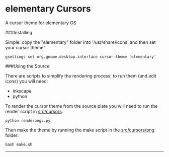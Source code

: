 elementary Cursors
==================

A cursor theme for elementary OS


###Installing 

Simple: copy the "elementary" folder into '/usr/share/icons' and then set your cursor theme"

    gsettings set org.gnome.desktop.interface cursor-theme 'elementary'


###Using the Source

There are scripts to simplify the rendering process; to run them (and edit icons) you will need:

 * inkscape
 * python

To render the cursor theme from the source plate you will need to run the render script in [src/cursors](src/cursors):

    python renderpngs.py

Then make the theme by running the make script in the [src/cursors/png](src/cursors/png) folder:

    bash make.sh

-----------